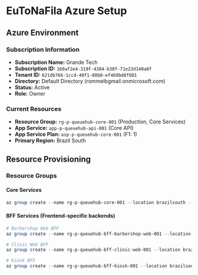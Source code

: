 # EuToNaFila Azure Setup

## Azure Environment

### Subscription Information
- **Subscription Name:** Grande Tech
- **Subscription ID:** `160af2e4-319f-4384-b38f-71e23d140a0f`
- **Tenant ID:** `621db766-1ccd-40f1-80b0-ef469bd8f081`
- **Directory:** Default Directory (rommelbgmail.onmicrosoft.com)
- **Status:** Active
- **Role:** Owner

### Current Resources

- **Resource Group:** `rg-p-queuehub-core-001` (Production, Core Services)
- **App Service:** `app-p-queuehub-api-001` (Core API)
- **App Service Plan:** `asp-p-queuehub-core-001` (F1: 1)
- **Primary Region:** Brazil South

## Resource Provisioning

### Resource Groups

#### Core Services
```powershell
az group create --name rg-p-queuehub-core-001 --location brazilsouth --tags Project=EuToNaFila Environment=Production CreatedBy=DevTeam
```

#### BFF Services (Frontend-specific backends)
```powershell
# Barbershop Web BFF
az group create --name rg-p-queuehub-bff-barbershop-web-001 --location brazilsouth --tags Project=EuToNaFila Environment=Production CreatedBy=DevTeam Service=BFF-Barbershop-Web

# Clinic Web BFF
az group create --name rg-p-queuehub-bff-clinic-web-001 --location brazilsouth --tags Project=EuToNaFila Environment=Production CreatedBy=DevTeam Service=BFF-Clinic-Web

# Kiosk BFF
az group create --name rg-p-queuehub-bff-kiosk-001 --location brazilsouth --tags Project=EuToNaFila Environment=Production CreatedBy=DevTeam Service=BFF-Kiosk
```
